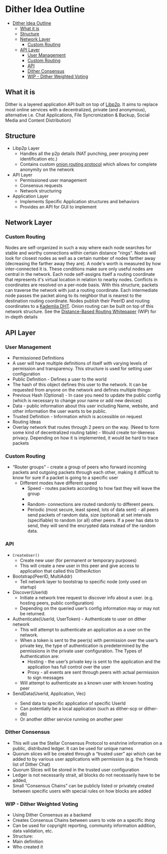 # Dither Idea Outline

- [Dither Idea Outline](#dither-idea-outline)
	- [What it is](#what-it-is)
	- [Structure](#structure)
	- [Network Layer](#network-layer)
		- [Custom Routing](#custom-routing)
	- [API Layer](#api-layer)
		- [User Management](#user-management)
		- [Custom Routing](#custom-routing-1)
		- [API](#api)
		- [Dither Consensus](#dither-consensus)
		- [WIP - Dither Weighted Voting](#wip---dither-weighted-voting)


## What it is
Dither is a layered application API built on top of [Libp2p](https://github.com/libp2p/rust-libp2p). It aims to replace most online services with a decentralized, private (and anonymous), alternative i.e. Chat Applications, File Syncronization & Backup, Social Media and Content Distribution)

## Structure
 - Libp2p Layer
   - Handles all the p2p details (NAT punching, peer proxying peer identification etc.)
   - Contains custom [onion routing protocol](https://github.com/libdither/dither-onion-router) which allows for complete anonymity on the network
 - API Layer
   - Permissioned user management
   - Consensus requests
   - Network structuring
 - Application Layer
   - Implements Specific Application structures and behaviors
   - Provides an API for GUI to implement

## Network Layer
### Custom Routing
Nodes are self-organized in such a way where each node searches for stable and worthy connections within certain distance "rings". Nodes will look for closest nodes as well as a certain number of nodes farther away (decreasing the farther away they are). A node's worth is measured by how inter-connected it is. These conditions make sure only useful nodes are central in the network.
Each node self-assigns itself a routing coordinate that represents it's virtual location in relation to nearby nodes. Conflicts in coordinates are resolved on a per-node basis.
With this structure, packets can traverse the network with just a routing coordinate. Each intermediate node passes the packet along to its neighbor that is nearest to the destination routing coordinate.
Nodes publish their PeerID and routing coordinates to a [Kademlia DHT](https://en.wikipedia.org/wiki/Kademlia).
Onion routing can be built on top of this network structure.
See the [Distance-Based Routing Whitepaper](https://github.com/zyansheep/routing-research) (WIP) for in-depth details

## API Layer

### User Management
- Permissioned Definitions
- A user will have multiple definitions of itself with varying levels of permission and transparency. This structure is used for setting user configuration
- Public Definition - Defines a user to the world
- The hash of this object defines this user to the network. It can be requested from anyone on the network and defines multiple things:
- Previous Hash (Optional) - In case you need to update the public config (which is necessary to change your name or add new devices)
- Data - public information about this user including Name, website, and other information the user wants to be public.
- Trusted Definition - Information which is accessible on request
- Routing Ideas
- Overlay network that routes through 2 peers on the way. (Need to form some kind of decentralized routing table) - Would create tor-likeness privacy. Depending on how it is implemented, it would be hard to trace packets

### Custom Routing
- “Router groups” - create a group of peers who forward incoming packets and outgoing packets through each other, making it difficult to know for sure if a packet is going to a specific user
  - Different modes have different speed
    - Speed - routes packets according to how fast they will leave the group
    - 
    - Random- connections are routed randomly to different peers.
    - Periodic (most secure, least speed, lots of data sent) - all peers send packets of random data, size (optional) at set intervals (specifiable) to random (or all) other peers. If a peer has data to send, they will send the encrypted data instead of the random data.

### API

- `CreateUser()`
  - Create new user (for permanent or temporary purposes)
  - This will create a new user in this peer and give access to application that called this DitherAction
- Bootstrap(PeerID, MultiAddr)
  - Tell network layer to bootstrap to specific node (only used on startup)
- Discover(UserId)
  - Initiate a network tree request to discover info about a user. (e.g. hosting peers, public configuration)
  - Depending on the queried user’s config information may or may not be returned.
- Authenticate(UserId, UserToken) - Authenticate to user on dither network
  - This will attempt to authenticate an application as a user on the network. 
  - When a token is sent to the peer(s) with permission over the user’s private key, the type of authentication is predetermined by the permissions in the private user configuration. The Types of Authentication are:
    - Hosting - the user’s private key is sent to the application and the application has full control over the user
    - Proxy - all events are sent through peers with actual permission to sign messages
  - Will attempt to authenticate as a known user with known hosting peer
- SendData(UserId, Application, Vec<u8>)
  - Send data to specific application of specific UserId
  - Can potentially be a local application (such as dither-scp or dither-db)
  - Or another dither service running on another peer

### Dither Consensus
- This will use the Stellar Consensus Protocol to enshrine information on a public, distributed ledger. It can be used for unique names
- Quorum slices will be created through a “trusted user” api which can be added to by various user applications with permission (e.g. the friends list of Dither Chat)
- Quorum Slices will be stored in the trusted user configuration
- Ledger is not necessarily strait, all blocks do not necessarily have to be added, 
- Small “Consensus Chains” can be publicly listed or privately created between specific users with special rules on how blocks are added

### WIP - Dither Weighted Voting
- Using Dither Consensus as a backend
- Creates Consensus Chains between users to vote on a specific *thing*
- Can be used for copyright reporting, community information addition, data validation, etc.
- Structure:
- Main definition
- Who created it

